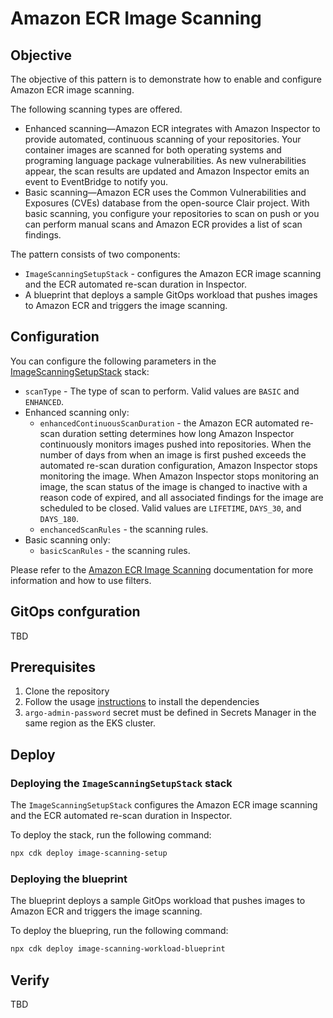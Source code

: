 # Amazon ECR Image Scanning

## Objective

The objective of this pattern is to demonstrate how to enable and configure Amazon ECR image scanning.

The following scanning types are offered.

- Enhanced scanning—Amazon ECR integrates with Amazon Inspector to provide automated, continuous scanning of your repositories. Your container images are scanned for both operating systems and programing language package vulnerabilities. As new vulnerabilities appear, the scan results are updated and Amazon Inspector emits an event to EventBridge to notify you.
- Basic scanning—Amazon ECR uses the Common Vulnerabilities and Exposures (CVEs) database from the open-source Clair project. With basic scanning, you configure your repositories to scan on push or you can perform manual scans and Amazon ECR provides a list of scan findings.

The pattern consists of two components:

- `ImageScanningSetupStack` - configures the Amazon ECR image scanning and the ECR automated re-scan duration in Inspector.
- A blueprint that deploys a sample GitOps workload that pushes images to Amazon ECR and triggers the image scanning.

## Configuration

You can configure the following parameters in the [ImageScanningSetupStack](../../../lib/security/image-vulnerability-scanning/image-scanning-setup.ts) stack:

- `scanType` - The type of scan to perform. Valid values are `BASIC` and `ENHANCED`.
- Enhanced scanning only:
  - `enhancedContinuousScanDuration` - the Amazon ECR automated re-scan duration setting determines how long Amazon Inspector continuously monitors images pushed into repositories. When the number of days from when an image is first pushed exceeds the automated re-scan duration configuration, Amazon Inspector stops monitoring the image. When Amazon Inspector stops monitoring an image, the scan status of the image is changed to inactive with a reason code of expired, and all associated findings for the image are scheduled to be closed. Valid values are `LIFETIME`, `DAYS_30`, and `DAYS_180`.
  - `enchancedScanRules` - the scanning rules.
- Basic scanning only:
  - `basicScanRules` - the scanning rules.

Please refer to the [Amazon ECR Image Scanning](https://docs.aws.amazon.com/AmazonECR/latest/userguide/image-scanning.html) documentation for more information and how to use filters.

## GitOps confguration

TBD

## Prerequisites

1. Clone the repository
1. Follow the usage [instructions](README.md#usage) to install the dependencies
1. `argo-admin-password` secret must be defined in Secrets Manager in the same region as the EKS cluster.

## Deploy

### Deploying the `ImageScanningSetupStack` stack

The `ImageScanningSetupStack` configures the Amazon ECR image scanning and the ECR automated re-scan duration in Inspector.

To deploy the stack, run the following command:

```bash
npx cdk deploy image-scanning-setup
```

### Deploying the blueprint

The blueprint deploys a sample GitOps workload that pushes images to Amazon ECR and triggers the image scanning.

To deploy the bluepring, run the following command:

```bash
npx cdk deploy image-scanning-workload-blueprint
```

## Verify

TBD
